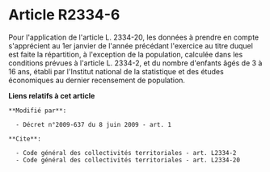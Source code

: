 # Article R2334-6

Pour l'application de l'article L. 2334-20, les données à prendre en compte s'apprécient au 1er janvier de l'année précédant
l'exercice au titre duquel est faite la répartition, à l'exception de la population, calculée dans les conditions prévues à
l'article L. 2334-2, et du nombre d'enfants âgés de 3 à 16 ans, établi par l'Institut national de la statistique et des
études économiques au dernier recensement de population.

**Liens relatifs à cet article**

	**Modifié par**:

	  - Décret n°2009-637 du 8 juin 2009 - art. 1

	**Cite**:

	  - Code général des collectivités territoriales - art. L2334-2
	  - Code général des collectivités territoriales - art. L2334-20
